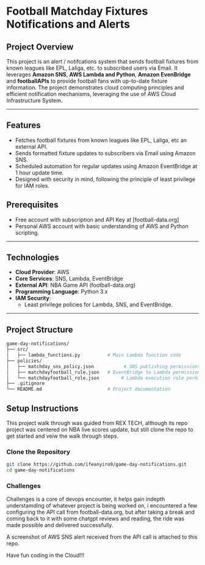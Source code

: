 # Football Matchday Fixtures Notifications and Alerts 

## **Project Overview**
This project is an alert / notifcations system that sends football fixtures from known leagues like EPL, Laliga, etc.  to subscribed users via Email. It leverages **Amazon SNS**, **AWS Lambda and Python**, **Amazon EvenBridge** and **footballAPIs** to provide football fans with up-to-date fixture information. The project demonstrates cloud computing principles and efficient notification mechanisms, leveraging the use of AWS Cloud Infrastructure System.

---

## **Features**
- Fetches football fixtures from known leagues like EPL, Laliga, etc an external API.
- Sends formatted fixture updates to subscribers via Email using Amazon SNS.
- Scheduled automation for regular updates using Amazon EventBridge at 1 hour update time.
- Designed with security in mind, following the principle of least privilege for IAM roles.

## **Prerequisites**
- Free account with subscription and API Key at [football-data.org]
- Personal AWS account with basic understanding of AWS and Python scripting.

---

## **Technologies**
- **Cloud Provider**: AWS
- **Core Services**: SNS, Lambda, EventBridge
- **External API**: NBA Game API (football-data.org)
- **Programming Language**: Python 3.x
- **IAM Security**:
  - Least privilege policies for Lambda, SNS, and EventBridge.

---

## **Project Structure**
```bash
game-day-notifications/
├── src/
│   ├── lambda_functions.py          # Main Lambda function code
├── policies/
│   ├── matchday_sns_policy.json           # SNS publishing permissions
│   ├── matchdayfootball_rule.json   # EventBridge to Lambda permissions
│   └── matchdayfootball_role.json        # Lambda execution role permissions
├── .gitignore
└── README.md                        # Project documentation
```

## **Setup Instructions**

This project walk through was guided from REX TECH, although its repo project was centered on NBA live scores update, but still clone the repo to get started and veiw the walk through steps.

### **Clone the Repository**
```bash
git clone https://github.com/ifeanyiro9/game-day-notifications.git
cd game-day-notifications
```

### **Challenges**

Challenges is a core of devops encounter, it helps gain indepth understamding of whatever project is being worked on, i encountered a few configuring the API call from football-data.org, but after taking a break and coming back to it with some chatgpt reviews and reading, the ride was made possible and delivered successfully.

A screenshot of AWS SNS alert received from the API call is attached to this repo.

Have fun coding in the Cloud!!!
